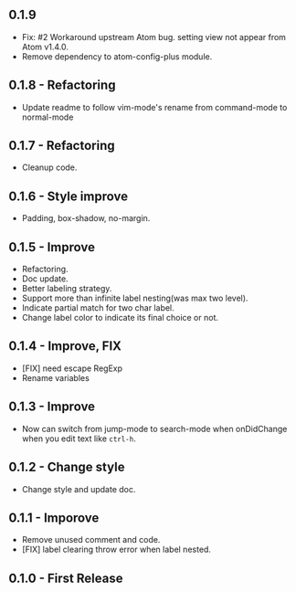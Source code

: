 ## 0.1.9
- Fix: #2 Workaround upstream Atom bug. setting view not appear from Atom v1.4.0.
- Remove dependency to atom-config-plus module.

## 0.1.8 - Refactoring
- Update readme to follow vim-mode's rename from command-mode to normal-mode

## 0.1.7 - Refactoring
- Cleanup code.

## 0.1.6 - Style improve
- Padding, box-shadow, no-margin.

## 0.1.5 - Improve
- Refactoring.
- Doc update.
- Better labeling strategy.
- Support more than infinite label nesting(was max two level).
- Indicate partial match for two char label.
- Change label color to indicate its final choice or not.

## 0.1.4 - Improve, FIX
- [FIX] need escape RegExp
- Rename variables

## 0.1.3 - Improve
- Now can switch from jump-mode to search-mode when onDidChange when you edit text like `ctrl-h`.

## 0.1.2 - Change style
- Change style and update doc.

## 0.1.1 - Imporove
- Remove unused comment and code.
- [FIX] label clearing throw error when label nested.
## 0.1.0 - First Release

